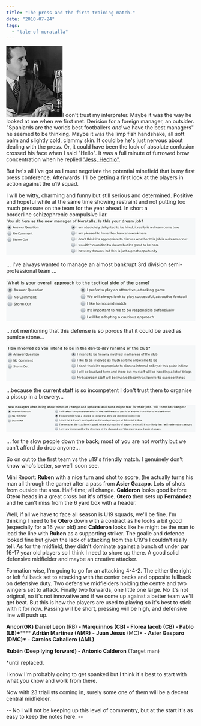 ```yaml
---
title: "The press and the first training match."
date: "2010-07-24"
tags: 
  - "tale-of-moratalla"
---
```


![meetThePress001](images/meetThePress001.png "meetThePress001")I don't trust my interpreter. Maybe it was the way he looked at me when we first met. Derision for a foreign manager, an outsider. "Spaniards are the worlds best footballers _and_ we have the best managers" he seemed to be thinking. Maybe it was the limp fish handshake, all soft palm and slightly cold, clammy skin. It could be he's just nervous about dealing with the press. Or, it could have been the look of absolute confusion crossed his face when I said "Hello". It was a full minute of furrowed brow concentration when he replied ["Jess, Hechlo"](http://www.youtube.com/watch?v=ma8Vwkpx5y8).

But he's all I've got as I must negotiate the potential minefield that is my first press conference. Afterwards  I'll be getting a first look at the players in action against the u19 squad.

I will be witty, charming and funny but still serious and determined. Positive and hopeful while at the same time showing restraint and not putting too much pressure on the team for the year ahead. In short a borderline schizophrenic compulsive liar. ![press0001](images/press0001.png "press0001")

... I've always wanted to manage an almost bankrupt 3rd division semi-professional team ...

![press0002](images/press0002.png "press0002")

...not mentioning that this defense is so porous that it could be used as pumice stone...

![press0003](images/press0003.png "press0003")

...because the current staff is so incompetent I don't trust them to organise a pissup in a brewery...

![press0004](images/press0004.png "press0004")

... for the slow people down the back; most of you are not worthy but we can't afford do drop anyone...

So on out to the first team vs the u19's friendly match. I genuinely don't know who's better, so we'll soon see.

Mini Report: **Ruben** with a nice turn and shot to score, (he actually turns his man all through the game) after a pass from **Asier Gazapo**. Lots of shots from outside the area. Half-time; all change. **Calderon** looks good before **Otero** heads in a great cross but it's offside. **Otero** then sets up **Fernández** and he can't miss from the 6 yard box with a header.

Well, if all we have to face all season is U19 squads, we'll be fine. I'm thinking I need to tie **Otero** down with a contract as he looks a bit good (especially for a 16 year old) and **Calderon** looks like he might be the man to lead the line with **Ruben** as a supporting striker. The goalie and defence looked fine but given the lack of attacking from the U19's I couldn't really tell. As for the midfield, they didn't dominate against a bunch of under par 16-17 year old players so I think I need to shore up there. A good solid defensive midfielder and maybe an creative attacker.

Formation wise, I'm going to go for an attacking 4-4-2. The either the right or left fullback set to attacking with the center backs and opposite fullback on defensive duty. Two defensive midfielders holding the centre and two wingers set to attack. Finally two forwards, one little one large. No it's not original, no it's not innovative and if we come up against a better team we'll get beat. But this is how the players are used to playing so it's best to stick with it for now. Passing will be short, pressing will be high, and defensive line will push up.

**Ancor(GK)** **Daniel Leon** (RB) **- **Marquinhos** (CB) **- **Florea Iacob** (CB) - **Pablo** (LB)**\******* **Adrián Martínez (AMR)** - **Juan Jésus** (MC)\* **- **Asier Gasparo** (DMC)\* **-**** **Carolos Caballero** **(AML)**

****Rubén** (Deep lying forward) **- **Antonio Calderon****** (Target man)

\*until replaced.

I know I'm probably going to get spanked but I think it's best to start with what you know and work from there.

Now with 23 triallists coming in, surely some one of them will be a decent central midfielder.

\-- No I will not be keeping up this level of commentry, but at the start it's as easy to keep the notes here. --
